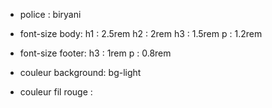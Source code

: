 - police : biryani

- font-size body: 
h1 : 2.5rem
h2 : 2rem
h3 : 1.5rem
p : 1.2rem

- font-size footer:
h3 : 1rem
p : 0.8rem

- couleur background: bg-light

- couleur fil rouge : 

